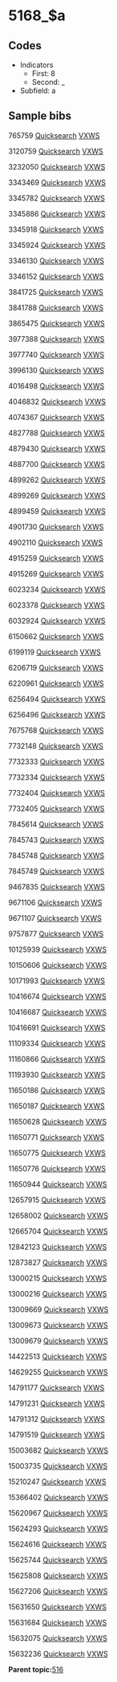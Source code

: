 # 5168\_$a

## Codes

-   Indicators
    -   First: 8
    -   Second: \_
-   Subfield: a

## Sample bibs

765759 [Quicksearch](https://search.library.yale.edu/catalog/765759) [VXWS](http://prodorbis.library.yale.edu:7014/vxws/GetHoldingsService?bibId=765759)

3120759 [Quicksearch](https://search.library.yale.edu/catalog/3120759) [VXWS](http://prodorbis.library.yale.edu:7014/vxws/GetHoldingsService?bibId=3120759)

3232050 [Quicksearch](https://search.library.yale.edu/catalog/3232050) [VXWS](http://prodorbis.library.yale.edu:7014/vxws/GetHoldingsService?bibId=3232050)

3343469 [Quicksearch](https://search.library.yale.edu/catalog/3343469) [VXWS](http://prodorbis.library.yale.edu:7014/vxws/GetHoldingsService?bibId=3343469)

3345782 [Quicksearch](https://search.library.yale.edu/catalog/3345782) [VXWS](http://prodorbis.library.yale.edu:7014/vxws/GetHoldingsService?bibId=3345782)

3345886 [Quicksearch](https://search.library.yale.edu/catalog/3345886) [VXWS](http://prodorbis.library.yale.edu:7014/vxws/GetHoldingsService?bibId=3345886)

3345918 [Quicksearch](https://search.library.yale.edu/catalog/3345918) [VXWS](http://prodorbis.library.yale.edu:7014/vxws/GetHoldingsService?bibId=3345918)

3345924 [Quicksearch](https://search.library.yale.edu/catalog/3345924) [VXWS](http://prodorbis.library.yale.edu:7014/vxws/GetHoldingsService?bibId=3345924)

3346130 [Quicksearch](https://search.library.yale.edu/catalog/3346130) [VXWS](http://prodorbis.library.yale.edu:7014/vxws/GetHoldingsService?bibId=3346130)

3346152 [Quicksearch](https://search.library.yale.edu/catalog/3346152) [VXWS](http://prodorbis.library.yale.edu:7014/vxws/GetHoldingsService?bibId=3346152)

3841725 [Quicksearch](https://search.library.yale.edu/catalog/3841725) [VXWS](http://prodorbis.library.yale.edu:7014/vxws/GetHoldingsService?bibId=3841725)

3841788 [Quicksearch](https://search.library.yale.edu/catalog/3841788) [VXWS](http://prodorbis.library.yale.edu:7014/vxws/GetHoldingsService?bibId=3841788)

3865475 [Quicksearch](https://search.library.yale.edu/catalog/3865475) [VXWS](http://prodorbis.library.yale.edu:7014/vxws/GetHoldingsService?bibId=3865475)

3977388 [Quicksearch](https://search.library.yale.edu/catalog/3977388) [VXWS](http://prodorbis.library.yale.edu:7014/vxws/GetHoldingsService?bibId=3977388)

3977740 [Quicksearch](https://search.library.yale.edu/catalog/3977740) [VXWS](http://prodorbis.library.yale.edu:7014/vxws/GetHoldingsService?bibId=3977740)

3996130 [Quicksearch](https://search.library.yale.edu/catalog/3996130) [VXWS](http://prodorbis.library.yale.edu:7014/vxws/GetHoldingsService?bibId=3996130)

4016498 [Quicksearch](https://search.library.yale.edu/catalog/4016498) [VXWS](http://prodorbis.library.yale.edu:7014/vxws/GetHoldingsService?bibId=4016498)

4046832 [Quicksearch](https://search.library.yale.edu/catalog/4046832) [VXWS](http://prodorbis.library.yale.edu:7014/vxws/GetHoldingsService?bibId=4046832)

4074367 [Quicksearch](https://search.library.yale.edu/catalog/4074367) [VXWS](http://prodorbis.library.yale.edu:7014/vxws/GetHoldingsService?bibId=4074367)

4827788 [Quicksearch](https://search.library.yale.edu/catalog/4827788) [VXWS](http://prodorbis.library.yale.edu:7014/vxws/GetHoldingsService?bibId=4827788)

4879430 [Quicksearch](https://search.library.yale.edu/catalog/4879430) [VXWS](http://prodorbis.library.yale.edu:7014/vxws/GetHoldingsService?bibId=4879430)

4887700 [Quicksearch](https://search.library.yale.edu/catalog/4887700) [VXWS](http://prodorbis.library.yale.edu:7014/vxws/GetHoldingsService?bibId=4887700)

4899262 [Quicksearch](https://search.library.yale.edu/catalog/4899262) [VXWS](http://prodorbis.library.yale.edu:7014/vxws/GetHoldingsService?bibId=4899262)

4899269 [Quicksearch](https://search.library.yale.edu/catalog/4899269) [VXWS](http://prodorbis.library.yale.edu:7014/vxws/GetHoldingsService?bibId=4899269)

4899459 [Quicksearch](https://search.library.yale.edu/catalog/4899459) [VXWS](http://prodorbis.library.yale.edu:7014/vxws/GetHoldingsService?bibId=4899459)

4901730 [Quicksearch](https://search.library.yale.edu/catalog/4901730) [VXWS](http://prodorbis.library.yale.edu:7014/vxws/GetHoldingsService?bibId=4901730)

4902110 [Quicksearch](https://search.library.yale.edu/catalog/4902110) [VXWS](http://prodorbis.library.yale.edu:7014/vxws/GetHoldingsService?bibId=4902110)

4915259 [Quicksearch](https://search.library.yale.edu/catalog/4915259) [VXWS](http://prodorbis.library.yale.edu:7014/vxws/GetHoldingsService?bibId=4915259)

4915269 [Quicksearch](https://search.library.yale.edu/catalog/4915269) [VXWS](http://prodorbis.library.yale.edu:7014/vxws/GetHoldingsService?bibId=4915269)

6023234 [Quicksearch](https://search.library.yale.edu/catalog/6023234) [VXWS](http://prodorbis.library.yale.edu:7014/vxws/GetHoldingsService?bibId=6023234)

6023378 [Quicksearch](https://search.library.yale.edu/catalog/6023378) [VXWS](http://prodorbis.library.yale.edu:7014/vxws/GetHoldingsService?bibId=6023378)

6032924 [Quicksearch](https://search.library.yale.edu/catalog/6032924) [VXWS](http://prodorbis.library.yale.edu:7014/vxws/GetHoldingsService?bibId=6032924)

6150662 [Quicksearch](https://search.library.yale.edu/catalog/6150662) [VXWS](http://prodorbis.library.yale.edu:7014/vxws/GetHoldingsService?bibId=6150662)

6199119 [Quicksearch](https://search.library.yale.edu/catalog/6199119) [VXWS](http://prodorbis.library.yale.edu:7014/vxws/GetHoldingsService?bibId=6199119)

6206719 [Quicksearch](https://search.library.yale.edu/catalog/6206719) [VXWS](http://prodorbis.library.yale.edu:7014/vxws/GetHoldingsService?bibId=6206719)

6220961 [Quicksearch](https://search.library.yale.edu/catalog/6220961) [VXWS](http://prodorbis.library.yale.edu:7014/vxws/GetHoldingsService?bibId=6220961)

6256494 [Quicksearch](https://search.library.yale.edu/catalog/6256494) [VXWS](http://prodorbis.library.yale.edu:7014/vxws/GetHoldingsService?bibId=6256494)

6256496 [Quicksearch](https://search.library.yale.edu/catalog/6256496) [VXWS](http://prodorbis.library.yale.edu:7014/vxws/GetHoldingsService?bibId=6256496)

7675768 [Quicksearch](https://search.library.yale.edu/catalog/7675768) [VXWS](http://prodorbis.library.yale.edu:7014/vxws/GetHoldingsService?bibId=7675768)

7732148 [Quicksearch](https://search.library.yale.edu/catalog/7732148) [VXWS](http://prodorbis.library.yale.edu:7014/vxws/GetHoldingsService?bibId=7732148)

7732333 [Quicksearch](https://search.library.yale.edu/catalog/7732333) [VXWS](http://prodorbis.library.yale.edu:7014/vxws/GetHoldingsService?bibId=7732333)

7732334 [Quicksearch](https://search.library.yale.edu/catalog/7732334) [VXWS](http://prodorbis.library.yale.edu:7014/vxws/GetHoldingsService?bibId=7732334)

7732404 [Quicksearch](https://search.library.yale.edu/catalog/7732404) [VXWS](http://prodorbis.library.yale.edu:7014/vxws/GetHoldingsService?bibId=7732404)

7732405 [Quicksearch](https://search.library.yale.edu/catalog/7732405) [VXWS](http://prodorbis.library.yale.edu:7014/vxws/GetHoldingsService?bibId=7732405)

7845614 [Quicksearch](https://search.library.yale.edu/catalog/7845614) [VXWS](http://prodorbis.library.yale.edu:7014/vxws/GetHoldingsService?bibId=7845614)

7845743 [Quicksearch](https://search.library.yale.edu/catalog/7845743) [VXWS](http://prodorbis.library.yale.edu:7014/vxws/GetHoldingsService?bibId=7845743)

7845748 [Quicksearch](https://search.library.yale.edu/catalog/7845748) [VXWS](http://prodorbis.library.yale.edu:7014/vxws/GetHoldingsService?bibId=7845748)

7845749 [Quicksearch](https://search.library.yale.edu/catalog/7845749) [VXWS](http://prodorbis.library.yale.edu:7014/vxws/GetHoldingsService?bibId=7845749)

9467835 [Quicksearch](https://search.library.yale.edu/catalog/9467835) [VXWS](http://prodorbis.library.yale.edu:7014/vxws/GetHoldingsService?bibId=9467835)

9671106 [Quicksearch](https://search.library.yale.edu/catalog/9671106) [VXWS](http://prodorbis.library.yale.edu:7014/vxws/GetHoldingsService?bibId=9671106)

9671107 [Quicksearch](https://search.library.yale.edu/catalog/9671107) [VXWS](http://prodorbis.library.yale.edu:7014/vxws/GetHoldingsService?bibId=9671107)

9757877 [Quicksearch](https://search.library.yale.edu/catalog/9757877) [VXWS](http://prodorbis.library.yale.edu:7014/vxws/GetHoldingsService?bibId=9757877)

10125939 [Quicksearch](https://search.library.yale.edu/catalog/10125939) [VXWS](http://prodorbis.library.yale.edu:7014/vxws/GetHoldingsService?bibId=10125939)

10150606 [Quicksearch](https://search.library.yale.edu/catalog/10150606) [VXWS](http://prodorbis.library.yale.edu:7014/vxws/GetHoldingsService?bibId=10150606)

10171993 [Quicksearch](https://search.library.yale.edu/catalog/10171993) [VXWS](http://prodorbis.library.yale.edu:7014/vxws/GetHoldingsService?bibId=10171993)

10416674 [Quicksearch](https://search.library.yale.edu/catalog/10416674) [VXWS](http://prodorbis.library.yale.edu:7014/vxws/GetHoldingsService?bibId=10416674)

10416687 [Quicksearch](https://search.library.yale.edu/catalog/10416687) [VXWS](http://prodorbis.library.yale.edu:7014/vxws/GetHoldingsService?bibId=10416687)

10416691 [Quicksearch](https://search.library.yale.edu/catalog/10416691) [VXWS](http://prodorbis.library.yale.edu:7014/vxws/GetHoldingsService?bibId=10416691)

11109334 [Quicksearch](https://search.library.yale.edu/catalog/11109334) [VXWS](http://prodorbis.library.yale.edu:7014/vxws/GetHoldingsService?bibId=11109334)

11160866 [Quicksearch](https://search.library.yale.edu/catalog/11160866) [VXWS](http://prodorbis.library.yale.edu:7014/vxws/GetHoldingsService?bibId=11160866)

11193930 [Quicksearch](https://search.library.yale.edu/catalog/11193930) [VXWS](http://prodorbis.library.yale.edu:7014/vxws/GetHoldingsService?bibId=11193930)

11650186 [Quicksearch](https://search.library.yale.edu/catalog/11650186) [VXWS](http://prodorbis.library.yale.edu:7014/vxws/GetHoldingsService?bibId=11650186)

11650187 [Quicksearch](https://search.library.yale.edu/catalog/11650187) [VXWS](http://prodorbis.library.yale.edu:7014/vxws/GetHoldingsService?bibId=11650187)

11650628 [Quicksearch](https://search.library.yale.edu/catalog/11650628) [VXWS](http://prodorbis.library.yale.edu:7014/vxws/GetHoldingsService?bibId=11650628)

11650771 [Quicksearch](https://search.library.yale.edu/catalog/11650771) [VXWS](http://prodorbis.library.yale.edu:7014/vxws/GetHoldingsService?bibId=11650771)

11650775 [Quicksearch](https://search.library.yale.edu/catalog/11650775) [VXWS](http://prodorbis.library.yale.edu:7014/vxws/GetHoldingsService?bibId=11650775)

11650776 [Quicksearch](https://search.library.yale.edu/catalog/11650776) [VXWS](http://prodorbis.library.yale.edu:7014/vxws/GetHoldingsService?bibId=11650776)

11650944 [Quicksearch](https://search.library.yale.edu/catalog/11650944) [VXWS](http://prodorbis.library.yale.edu:7014/vxws/GetHoldingsService?bibId=11650944)

12657915 [Quicksearch](https://search.library.yale.edu/catalog/12657915) [VXWS](http://prodorbis.library.yale.edu:7014/vxws/GetHoldingsService?bibId=12657915)

12658002 [Quicksearch](https://search.library.yale.edu/catalog/12658002) [VXWS](http://prodorbis.library.yale.edu:7014/vxws/GetHoldingsService?bibId=12658002)

12665704 [Quicksearch](https://search.library.yale.edu/catalog/12665704) [VXWS](http://prodorbis.library.yale.edu:7014/vxws/GetHoldingsService?bibId=12665704)

12842123 [Quicksearch](https://search.library.yale.edu/catalog/12842123) [VXWS](http://prodorbis.library.yale.edu:7014/vxws/GetHoldingsService?bibId=12842123)

12873827 [Quicksearch](https://search.library.yale.edu/catalog/12873827) [VXWS](http://prodorbis.library.yale.edu:7014/vxws/GetHoldingsService?bibId=12873827)

13000215 [Quicksearch](https://search.library.yale.edu/catalog/13000215) [VXWS](http://prodorbis.library.yale.edu:7014/vxws/GetHoldingsService?bibId=13000215)

13000216 [Quicksearch](https://search.library.yale.edu/catalog/13000216) [VXWS](http://prodorbis.library.yale.edu:7014/vxws/GetHoldingsService?bibId=13000216)

13009669 [Quicksearch](https://search.library.yale.edu/catalog/13009669) [VXWS](http://prodorbis.library.yale.edu:7014/vxws/GetHoldingsService?bibId=13009669)

13009673 [Quicksearch](https://search.library.yale.edu/catalog/13009673) [VXWS](http://prodorbis.library.yale.edu:7014/vxws/GetHoldingsService?bibId=13009673)

13009679 [Quicksearch](https://search.library.yale.edu/catalog/13009679) [VXWS](http://prodorbis.library.yale.edu:7014/vxws/GetHoldingsService?bibId=13009679)

14422513 [Quicksearch](https://search.library.yale.edu/catalog/14422513) [VXWS](http://prodorbis.library.yale.edu:7014/vxws/GetHoldingsService?bibId=14422513)

14629255 [Quicksearch](https://search.library.yale.edu/catalog/14629255) [VXWS](http://prodorbis.library.yale.edu:7014/vxws/GetHoldingsService?bibId=14629255)

14791177 [Quicksearch](https://search.library.yale.edu/catalog/14791177) [VXWS](http://prodorbis.library.yale.edu:7014/vxws/GetHoldingsService?bibId=14791177)

14791231 [Quicksearch](https://search.library.yale.edu/catalog/14791231) [VXWS](http://prodorbis.library.yale.edu:7014/vxws/GetHoldingsService?bibId=14791231)

14791312 [Quicksearch](https://search.library.yale.edu/catalog/14791312) [VXWS](http://prodorbis.library.yale.edu:7014/vxws/GetHoldingsService?bibId=14791312)

14791519 [Quicksearch](https://search.library.yale.edu/catalog/14791519) [VXWS](http://prodorbis.library.yale.edu:7014/vxws/GetHoldingsService?bibId=14791519)

15003682 [Quicksearch](https://search.library.yale.edu/catalog/15003682) [VXWS](http://prodorbis.library.yale.edu:7014/vxws/GetHoldingsService?bibId=15003682)

15003735 [Quicksearch](https://search.library.yale.edu/catalog/15003735) [VXWS](http://prodorbis.library.yale.edu:7014/vxws/GetHoldingsService?bibId=15003735)

15210247 [Quicksearch](https://search.library.yale.edu/catalog/15210247) [VXWS](http://prodorbis.library.yale.edu:7014/vxws/GetHoldingsService?bibId=15210247)

15366402 [Quicksearch](https://search.library.yale.edu/catalog/15366402) [VXWS](http://prodorbis.library.yale.edu:7014/vxws/GetHoldingsService?bibId=15366402)

15620967 [Quicksearch](https://search.library.yale.edu/catalog/15620967) [VXWS](http://prodorbis.library.yale.edu:7014/vxws/GetHoldingsService?bibId=15620967)

15624293 [Quicksearch](https://search.library.yale.edu/catalog/15624293) [VXWS](http://prodorbis.library.yale.edu:7014/vxws/GetHoldingsService?bibId=15624293)

15624616 [Quicksearch](https://search.library.yale.edu/catalog/15624616) [VXWS](http://prodorbis.library.yale.edu:7014/vxws/GetHoldingsService?bibId=15624616)

15625744 [Quicksearch](https://search.library.yale.edu/catalog/15625744) [VXWS](http://prodorbis.library.yale.edu:7014/vxws/GetHoldingsService?bibId=15625744)

15625808 [Quicksearch](https://search.library.yale.edu/catalog/15625808) [VXWS](http://prodorbis.library.yale.edu:7014/vxws/GetHoldingsService?bibId=15625808)

15627206 [Quicksearch](https://search.library.yale.edu/catalog/15627206) [VXWS](http://prodorbis.library.yale.edu:7014/vxws/GetHoldingsService?bibId=15627206)

15631650 [Quicksearch](https://search.library.yale.edu/catalog/15631650) [VXWS](http://prodorbis.library.yale.edu:7014/vxws/GetHoldingsService?bibId=15631650)

15631684 [Quicksearch](https://search.library.yale.edu/catalog/15631684) [VXWS](http://prodorbis.library.yale.edu:7014/vxws/GetHoldingsService?bibId=15631684)

15632075 [Quicksearch](https://search.library.yale.edu/catalog/15632075) [VXWS](http://prodorbis.library.yale.edu:7014/vxws/GetHoldingsService?bibId=15632075)

15632236 [Quicksearch](https://search.library.yale.edu/catalog/15632236) [VXWS](http://prodorbis.library.yale.edu:7014/vxws/GetHoldingsService?bibId=15632236)

**Parent topic:**[516](../../tags/516/516.md)


